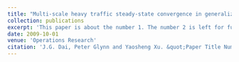 ```yaml
---
title: "Multi-scale heavy traffic steady-state convergence in generalized Jackson network"
collection: publications
excerpt: 'This paper is about the number 1. The number 2 is left for future work.'
date: 2009-10-01
venue: 'Operations Research'
citation: 'J.G. Dai, Peter Glynn and Yaosheng Xu. &quot;Paper Title Number 1.&quot; <i>Journal 1</i>. 1(1).'
---
```

